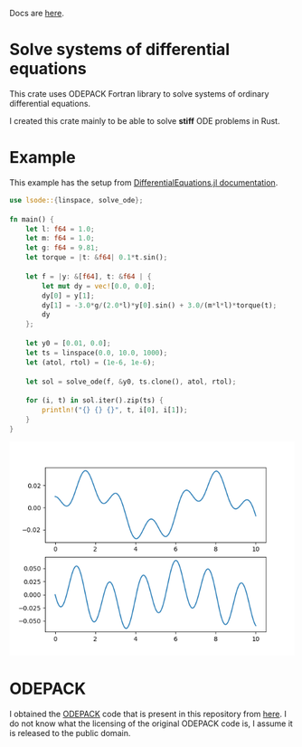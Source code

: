 Docs are [here](https://docs.rs/lsode).

# Solve systems of differential equations

This crate uses ODEPACK Fortran library to solve systems of ordinary differential equations.

I created this crate mainly to be able to solve **stiff** ODE problems in Rust.

# Example

This example has the setup from [DifferentialEquations.jl documentation](https://docs.juliadiffeq.org/stable/tutorials/ode_example/#Example-3:-Solving-Nonhomogeneous-Equations-using-Parameterized-Functions-1).

```rust
use lsode::{linspace, solve_ode};

fn main() {
    let l: f64 = 1.0;
    let m: f64 = 1.0;
    let g: f64 = 9.81;
    let torque = |t: &f64| 0.1*t.sin();

    let f = |y: &[f64], t: &f64 | {
        let mut dy = vec![0.0, 0.0];
        dy[0] = y[1];
        dy[1] = -3.0*g/(2.0*l)*y[0].sin() + 3.0/(m*l*l)*torque(t);
        dy
    };

    let y0 = [0.01, 0.0];
    let ts = linspace(0.0, 10.0, 1000);
    let (atol, rtol) = (1e-6, 1e-6);

    let sol = solve_ode(f, &y0, ts.clone(), atol, rtol);

    for (i, t) in sol.iter().zip(ts) {
        println!("{} {} {}", t, i[0], i[1]);
    }
}
```

![](examples/pendulum.png)


# ODEPACK

I obtained the [ODEPACK][1] code that is present in this repository from [here](http://www.netlib.org/odepack/).
I do not know what the licensing of the original ODEPACK code is, I assume it is released to the public domain.

[1]: https://computing.llnl.gov/casc/odepack/odepack_home.html
